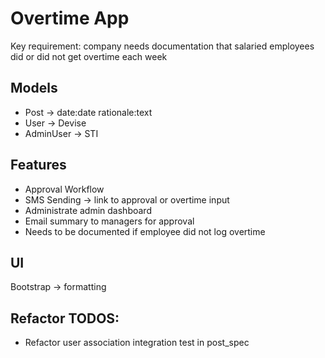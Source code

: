 # Overtime App

Key requirement: company needs documentation that salaried employees did or did not get overtime each week

## Models

- Post -> date:date rationale:text
- User -> Devise
- AdminUser -> STI

## Features
- Approval Workflow
- SMS Sending -> link to approval or overtime input
- Administrate admin dashboard
- Email summary to managers for approval
- Needs to be documented if employee did not log overtime

## UI
Bootstrap -> formatting 

## Refactor TODOS:
- Refactor user association integration test in post_spec
